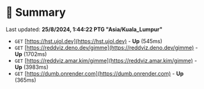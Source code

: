 # 📖 Summary
Last updated: **25/8/2024, 1:44:22 PTG "Asia/Kuala_Lumpur"**

- `GET` [https://hst.ujol.dev](https://hst.ujol.dev) - **Up** (545ms)
- `GET` [https://reddviz.deno.dev/gimme](https://reddviz.deno.dev/gimme) - **Up** (1702ms)
- `GET` [https://reddviz.amar.kim/gimme](https://reddviz.amar.kim/gimme) - **Up** (3983ms)
- `GET` [https://dumb.onrender.com](https://dumb.onrender.com) - **Up** (365ms)

